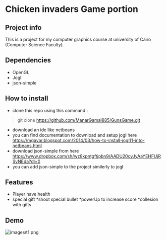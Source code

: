 # Chicken invaders Game portion

## Project info
This is a project for my computer graphics course at university of Cairo (Computer Science Faculty).

## Dependencies
* OpenGL
* Jogl
* json-simple
## How to install
* clone this repo using this command : 
> git clone https://github.com/ManarGamal885/GunsGame.git
* download an ide like netbeans
* you can find documentation to download and setup jogl here https://mgayar.blogspot.com/2014/03/how-to-install-jogl11-into-netbeans.html
* download json-simple from here https://www.dropbox.com/sh/wz8kpntgftjpbn9/AADU20oyJyAaYEHFUjRSvNEda?dl=0
* you can add json-simple to the project similerly to jogl

## Features
* Player have health 
* special gift 
*shoot special bullet 
*powerUp to increase score
*collesion with gifts
## Demo
![images\t1.png](GunsGame/images/t1.png)